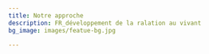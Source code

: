 ```yaml
---
title: Notre approche
description: FR_développement de la ralation au vivant
bg_image: images/featue-bg.jpg

---
```

